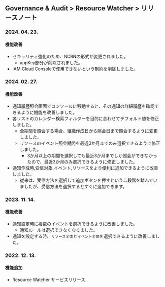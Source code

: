 ## Governance & Audit > Resource Watcher > リリースノート

### 2024. 04. 23.

#### 機能改善

- セキュリティ強化のため、NCRNの形式が変更されました。
  - appKey部分が削除されました。
- IAM Cloud Consoleで使用できないという制約を削除しました。

### 2024. 02. 27.

#### 機能改善

- 通知履歴照会画面でコンソールに移動すると、その通知の詳細履歴を確認できるように機能を改善しました。
- 各リストのカレンダー検索フィルターを目的に合わせてデフォルト値を修正しました。
  - 全期間を照会する場合、組織作成日から照会日まで照会するように変更しました。
  - リソースのイベント照会期間を最近3か月までのみ選択できるように修正しました。
    - 3か月以上の期間を選択しても最近3か月までしか照会ができなかったので、最近3か月のみ選択できるように修正しました。
- 通知作成時,受信対象,イベント,リソースをより便利に追加できるように改善しました。
  - 従来は、受信方法を選択して追加ボタンを押すという二段階を踏んでいましたが、受信方法を選択するとすぐに追加できます。

### 2023. 11. 14.

#### 機能改善

- 通知設定時に複数のイベントを選択できるように改善しました。
  - 通知ルールは選択できなくなりました。
- 通知を設定する時、`リソース全体`と`イベント全体`を選択できるように改善しました。

### 2022. 12. 13.

#### 機能追加

- Resource Watcher サービスリリース
